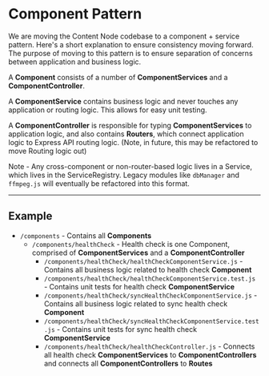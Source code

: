 # Component Pattern

We are moving the Content Node codebase to a component + service pattern. Here's a short explanation to ensure consistency moving forward. The purpose of moving to this pattern is to ensure separation of concerns between application and business logic.

A **Component** consists of a number of **ComponentServices** and a **ComponentController**.

A **ComponentService** contains business logic and never touches any application or routing logic. This allows for easy unit testing.

A **ComponentController** is responsible for typing **ComponentServices** to application logic, and also contains **Routers**, which connect application logic to Express API routing logic. (Note, in future, this may be refactored to move Routing logic out)

Note - Any cross-component or non-router-based logic lives in a Service, which lives in the ServiceRegistry. Legacy modules like `dbManager` and `ffmpeg.js` will eventually be refactored into this format.

---

## Example

* `/components` - Contains all **Components**
  * `/components/healthCheck` - Health check is one Component, comprised of **ComponentServices** and a **ComponentController**
    * `/components/healthCheck/healthCheckComponentService.js` - Contains all business logic related to health check **Component**
    * `/components/healthCheck/healthCheckComponentService.test.js` - Contains unit tests for health check **ComponentService**
    * `/components/healthCheck/syncHealthCheckComponentService.js` - Contains all business logic related to sync health check **Component**
    * `/components/healthCheck/syncHealthCheckComponentService.test.js` - Contains unit tests for sync health check **ComponentService**
    * `/components/healthCheck/healthCheckController.js` - Connects all health check **ComponentServices** to **ComponentControllers** and connects all **ComponentControllers** to **Routes**